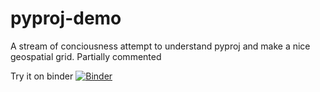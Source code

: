 # pyproj-demo
A stream of conciousness attempt to understand pyproj and make a nice geospatial grid. Partially commented

Try it on binder [![Binder](https://mybinder.org/badge_logo.svg)](https://mybinder.org/v2/gh/callumrollo/pyproj-demo/main)
